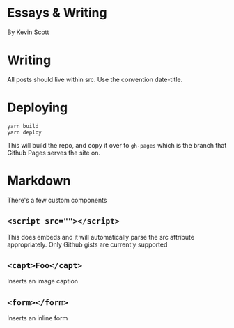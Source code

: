 # Essays & Writing
By Kevin Scott

# Writing
All posts should live within src. Use the convention date-title.

# Deploying

```
yarn build
yarn deploy
```

This will build the repo, and copy it over to `gh-pages` which is the branch that Github Pages serves the site on.

# Markdown
There's a few custom components

## `<script src=""></script>`
This does embeds and it will automatically parse the src attribute appropriately. Only Github gists are currently supported

## `<capt>Foo</capt>`

Inserts an image caption

## `<form></form>`

Inserts an inline form
